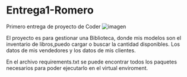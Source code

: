 # Entrega1-Romero
Primero entrega de proyecto de Coder
![imagen](https://user-images.githubusercontent.com/71950619/162076488-3c491a56-1955-4869-95f5-5f77321d3805.png)


El proyecto es para gestionar una Biblioteca, donde mis modelos son el inventario de libros,puedo cargar o buscar la cantidad disponibles. Los datos de mis vendedores y los datos de mis clientes.

En el archivo requirements.txt se puede encontrar todos los paquetes necesarios para poder ejecutarlo en el virtual enviroment.
